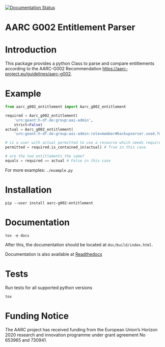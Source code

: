 [![Documentation Status](https://readthedocs.org/projects/aarc-g002-entitlement/badge/?version=latest&token=5f5165c8ebde7726ae9df9f62331a59e7344d6e61a4bb9ea8c97cecfae25f4f3)](https://aarc-g002-entitlement.readthedocs.io/en/latest/?badge=latest)
# AARC G002 Entitlement Parser

# Introduction
This package provides a python Class to parse and compare entitlements according
to the AARC-G002 Recommendation https://aarc-project.eu/guidelines/aarc-g002.


# Example

```python
from aarc_g002_entitlement import Aarc_g002_entitlement

required = Aarc_g002_entitlement(
    'urn:geant:h-df.de:group:aai-admin',
    strict=False)
actual = Aarc_g002_entitlement(
    'urn:geant:h-df.de:group:aai-admin:role=member#backupserver.used.for.developmt.de')

# is a user with actual permitted to use a resource which needs required?
permitted = required.is_contained_in(actual) # True in this case

# are the two entitlements the same?
equals = required == actual # False in this case
```

For more examples: `./example.py`

# Installation
```
pip --user install aarc-g002-entitlement
```

# Documentation
```
tox -e docs
```
After this, the documentation should be located at `doc/build/index.html`.

Documentation is also available at [Readthedocs](https://aarc-g002-entitlement.readthedocs.io/en/latest)

# Tests
Run tests for all supported python versions
```
tox
```

# Funding Notice
The AARC project has received funding from the European Union’s Horizon
2020 research and innovation programme under grant agreement No 653965 and
730941.
